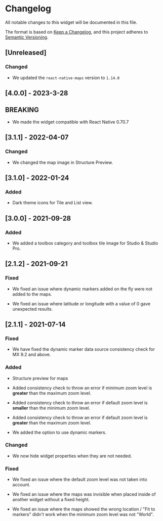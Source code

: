 # Changelog

All notable changes to this widget will be documented in this file.

The format is based on [Keep a Changelog](https://keepachangelog.com/en/1.0.0/), and this project adheres to [Semantic Versioning](https://semver.org/spec/v2.0.0.html).

## [Unreleased]

### Changed

-   We updated the `react-native-maps` version to `1.14.0`

## [4.0.0] - 2023-3-28

## BREAKING

-   We made the widget compatible with React Native 0.70.7

## [3.1.1] - 2022-04-07

### Changed

-   We changed the map image in Structure Preview.

## [3.1.0] - 2022-01-24

### Added

-   Dark theme icons for Tile and List view.

## [3.0.0] - 2021-09-28

### Added

-   We added a toolbox category and toolbox tile image for Studio & Studio Pro.

## [2.1.2] - 2021-09-21

### Fixed

-   We fixed an issue where dynamic markers added on the fly were not added to the maps.

-   We fixed an issue where latitude or longitude with a value of 0 gave unexpected results.

## [2.1.1] - 2021-07-14

### Fixed

-   We have fixed the dynamic marker data source consistency check for MX 9.2 and above.

### Added

-   Structure preview for maps

-   Added consistency check to throw an error if minimum zoom level is **greater** than the maximum zoom level.

-   Added consistency check to throw an error if default zoom level is **smaller** than the minimum zoom level.

-   Added consistency check to throw an error if default zoom level is **greater** than the maximum zoom level.

-   We added the option to use dynamic markers.

### Changed

-   We now hide widget properties when they are not needed.

### Fixed

-   We fixed an issue where the default zoom level was not taken into account.

-   We fixed an issue where the maps was invisible when placed inside of another widget without a fixed height.

-   We fixed an issue where the maps showed the wrong location / "Fit to markers" didn't work when the minimum zoom level was not "World".
